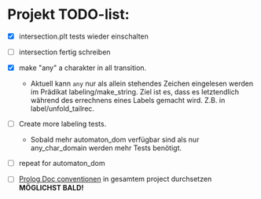# Projekt TODO-list:

- [x] intersection.plt tests wieder einschalten
- [ ] intersection fertig schreiben
- [x] make "any" a charakter in all transition.
    - Aktuell kann `any` nur als allein stehendes Zeichen eingelesen werden im
    Prädikat labeling/make_string. Ziel ist es, dass es letztendlich während
    des errechnens eines Labels gemacht wird. Z.B. in label/unfold_tailrec.

- [ ] Create more labeling tests.
    - Sobald mehr automaton_dom verfügbar sind als nur any_char_domain werden
    mehr Tests benötigt.
- [ ] repeat for automaton_dom
- [ ] [Prolog Doc conventionen][1] in gesamtem project durchsetzen
**MÖGLICHST BALD!**

[1]: http://www.swi-prolog.org/pldoc/doc_for?object=section('packages/pldoc.html') "pldoc"

